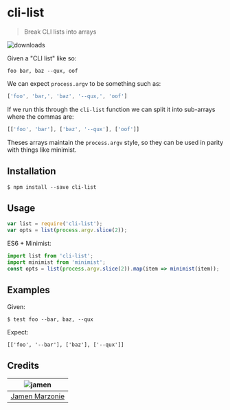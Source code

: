 # cli-list
> Break CLI lists into arrays

![downloads][downloads]

Given a "CLI list" like so:
```
foo bar, baz --qux, oof
```
We can expect `process.argv` to be something such as:
```javascript
['foo', 'bar,', 'baz', '--qux,', 'oof']
```
If we run this through the `cli-list` function we can split it into sub-arrays where the commas are:
```javascript
[['foo', 'bar'], ['baz', '--qux'], ['oof']]
```
Theses arrays maintain the `process.argv` style, so they can be used in parity with things like minimist.

## Installation
```shell
$ npm install --save cli-list
```

## Usage
```javascript
var list = require('cli-list');
var opts = list(process.argv.slice(2));
```

ES6 + Minimist:
```javascript
import list from 'cli-list';
import minimist from 'minimist';
const opts = list(process.argv.slice(2)).map(item => minimist(item));
```

## Examples
Given:
```
$ test foo --bar, baz, --qux
```
Expect:
```
[['foo', '--bar'], ['baz'], ['--qux']]
```

## Credits
| ![jamen][avatar] |
|:---:|
| [Jamen Marzonie][github] |

  [avatar]: https://avatars.githubusercontent.com/u/6251703?v=3&s=125
  [github]: https://github.com/jamen
  [travis-status]: https://travis-ci.org/jamen/cli-list.svg
  [travis]: https://travis-ci.org/jamen/cli-list
  [downloads]: https://img.shields.io/npm/dm/cli-list.svg
